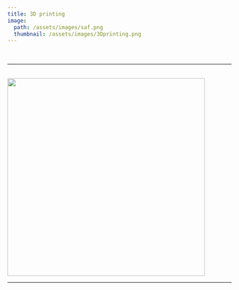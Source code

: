 ```yaml
---
title: 3D printing
image: 
  path: /assets/images/saf.png 
  thumbnail: /assets/images/3Dprinting.png
---
```




<br>

***

<br>


<img src ="/assets/images/" width="444" heigth="444">


<br>

***

<br>



